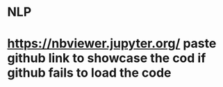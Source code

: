 # NLP
# https://nbviewer.jupyter.org/ paste github link to showcase the cod if github fails to load the code
